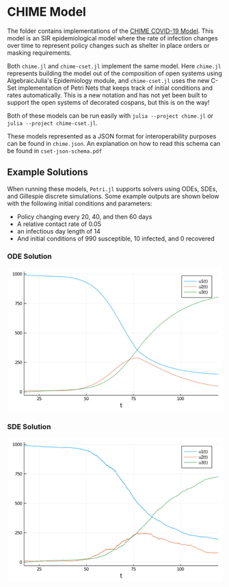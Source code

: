 # CHIME Model

The folder contains implementations of the [CHIME COVID-19
Model](https://github.com/CodeForPhilly/chime). This model is an SIR
epidemiological model where the rate of infection changes over time to represent
policy changes such as shelter in place orders or masking requirements.

Both `chime.jl` and `chime-cset.jl` implement the same model. Here `chime.jl`
represents building the model out of the composition of open systems using
AlgebraicJulia's Epidemiology module, and `chime-cset.jl` uses the new C-Set
implementation of Petri Nets that keeps track of initial conditions and rates
automatically. This is a new notation and has not yet been built to support the
open systems of decorated cospans, but this is on the way!

Both of these models can be run easily with `julia --project chime.jl` or `julia
--project chime-cset.jl`.

These models represented as a JSON format for interoperability purposes can be
found in `chime.json`. An explanation on how to read this schema can be found in
`cset-json-schema.pdf`

## Example Solutions

When running these models, `Petri.jl` supports solvers using ODEs, SDEs, and
Gillespie discrete simulations. Some example outputs are shown below with the
following initial conditions and parameters:

- Policy changing every 20, 40, and then 60 days
- A relative contact rate of 0.05
- an infectious day length of 14
- And initial conditions of 990 susceptible, 10 infected, and 0 recovered

### ODE Solution

![ODE Solution of the CHIME Model](ode-chime.png)

### SDE Solution

![SDE Solution of the CHIME Model](sde-chime.png)
